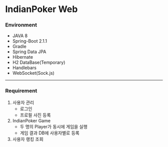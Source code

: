 # IndianPoker Web

### Environment
- JAVA 8
- Spring-Boot 2.1.1
- Gradle
- Spring Data JPA
- Hibernate
- H2 DataBase(Temporary)
- Handlebars
- WebSocket(Sock.js)

---

### Requirement

1. 사용자 관리
    - 로그인
    - 프로필 사진 등록
2. IndianPoker Game
    - 두 명의 Player가 동시에 게임을 실행
    - 게임 결과 DB에 사용자별로 등록
3. 사용자 랭킹 조회